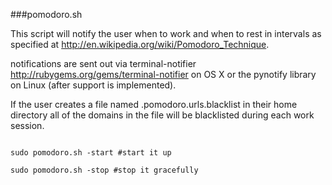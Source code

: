 ###pomodoro.sh


This script will notify the user when to work and when to rest in intervals as specified at http://en.wikipedia.org/wiki/Pomodoro_Technique.

notifications are sent out via terminal-notifier http://rubygems.org/gems/terminal-notifier on OS X or the pynotify library on Linux (after support is implemented).

If the user creates a file named .pomodoro.urls.blacklist in their home directory all of the domains in the file will be blacklisted during each work session.

<code>
sudo pomodoro.sh -start #start it up
</code>


<code>
sudo pomodoro.sh -stop #stop it gracefully
</code>
